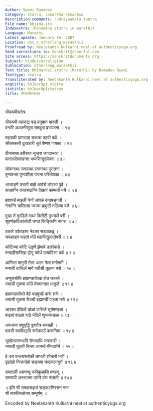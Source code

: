 ```yaml
---
Author: Swami Ramadas
Category: stotra, samartha-rAmadAsa
Description-comments: rudrayaamala tantra
File name: bhiima.itx
Indexextra: (hanumAna stotra in marathi)
Language: Marathi
Latest update: January 10, 2007
Location: doc_z_otherlang_maraathii
Proofread by: Neelakanth Kulkarni neel at authenticyoga.org
Send corrections to: Sanskrit@cheerful.com
Site access: https://sanskritdocuments.org
Subject: hinduism/religion
Sublocation: otherlang_maraathii
Text title: bhImarUpI stotra (Marathi) by Ramadas Swami
Texttype: stotra
Transliterated by: Neelakanth Kulkarni neel at authenticyoga.org
engtitle: bhImarUpI stotra
itxtitle: bhImarUpIstotram
title: भीमरूपीस्तोत्रम्

---
```

  
 भीमरूपीस्तोत्र   
  
भीमरूपी महारुद्रा वज्र हनुमान मारुती ।  
वनारि अञ्जनीसूता रामदूता प्रभञ्जना ॥ १॥  
  
महाबळी प्राणदाता सकळां उठवी बळें ।  
सौख्यकारी  दुःखहारी धूर्त वैष्णव गायका ॥ २॥  
  
दीनानाथा हरीरूपा सुन्दरा जगदान्तरा ।  
पातालदेवताहन्ता भव्यसिन्दूरलेपना ॥ ३॥  
  
लोकनाथा जगन्नाथा प्राणनाथा पुरातना ।  
पुण्यवन्ता पुण्यशीला पावना परितोषका ॥ ४॥  
  
ध्वजाङ्गें उचली बाहो आवेशें लोटला पुढें ।  
काळाग्नि काळरुद्राग्नि देखतां काम्पती भयें ॥ ५॥  
  
ब्रह्माण्डें माइलीं नेणों आंवळे दन्तपङ्गती ।  
नेत्राग्नि चालिल्या ज्वाळा भ्रकुटी तठिल्या बळें ॥ ६॥  
  
पुच्छ तें मुरडिलें माथां किरीटी कुण्डलें बरीं ।  
सुवर्णकटिकांसोटी घण्टा किङ्किणि नागरा ॥ ७॥  
  
ठकारे पर्वताइसा नेटका सडपातळू ।  
चपळाङ्ग पाहतां मोठें महाविद्युल्लतेपरी ॥ ८॥  
  
कोटिच्या कोटि उड्डणें झेपावे उत्तरेकडे ।  
मन्दाद्रीसारिखा द्रोणू क्रोधें उत्पाटिला बळें ॥ ९॥  
  
आणिला मागुती नेला आला गेला मनोगती ।  
मनासी टाकिलें मागें गतीसी तूळणा नसे ॥ १०॥  
  
अणूपासोनि ब्रह्माण्डायेवढा होत जातसे ।  
तयासी तुळणा कोठें मेरुमान्दार धाकुटें ॥ ११॥  
  
ब्रह्माण्डाभोंवते वेढे वज्रपुच्छें करूं शके ।  
तयासी तुळणा कैञ्ची ब्रह्माण्डीं पाहतां नसे ॥ १२॥  
  
आरक्त देखिलें डोळां ग्रासिलें सूर्यमण्डळा ।  
वाढतां वाढतां वाढे भेदिलें शून्यमण्डळा ॥ १३॥  
  
धनधान्य पशुवृद्धि पुत्रपौत्र समग्रही ।  
पावती रूपविद्यादि स्तोत्रपाठें करूनियां ॥ १४॥  
  
भूतप्रेतसमन्धादि रोगव्याधि समस्तही ।  
नासती तूटती चिन्ता आनन्दे भीमदर्शनें ॥ १५॥  
  
हे धरा पन्धराश्लोकी लाभली शोभली भली ।  
दृढदेहो निःसन्देहो सङ्ख्या चन्द्रकलागुणें ॥ १६॥  
  
रामदासीं अग्रगण्यू कपिकुळासि मण्डणू ।  
रामरूपी अन्तरात्मा दर्शने दोष नासती ॥ १७॥  
  
॥ इति श्री रामदासकृतं सङ्कटनिरसनं नाम  
                     श्री मारुतिस्तोत्रम् सम्पूर्णम् ॥  
  
  
Encoded by Neelakanth Kulkarni neel at authenticyoga.org  
  
